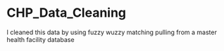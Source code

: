 # CHP_Data_Cleaning
I cleaned this data by using fuzzy wuzzy matching pulling from a master health facility database

